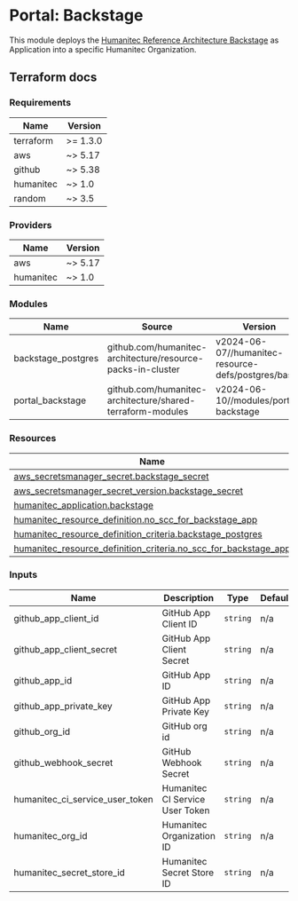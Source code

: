 # Portal: Backstage

This module deploys the [Humanitec Reference Architecture Backstage](https://github.com/humanitec-architecture/backstage) as Application into a specific Humanitec Organization.

## Terraform docs

<!-- BEGIN_TF_DOCS -->
### Requirements

| Name | Version |
|------|---------|
| terraform | >= 1.3.0 |
| aws | ~> 5.17 |
| github | ~> 5.38 |
| humanitec | ~> 1.0 |
| random | ~> 3.5 |

### Providers

| Name | Version |
|------|---------|
| aws | ~> 5.17 |
| humanitec | ~> 1.0 |

### Modules

| Name | Source | Version |
|------|--------|---------|
| backstage\_postgres | github.com/humanitec-architecture/resource-packs-in-cluster | v2024-06-07//humanitec-resource-defs/postgres/basic |
| portal\_backstage | github.com/humanitec-architecture/shared-terraform-modules | v2024-06-10//modules/portal-backstage |

### Resources

| Name | Type |
|------|------|
| [aws_secretsmanager_secret.backstage_secret](https://registry.terraform.io/providers/hashicorp/aws/latest/docs/resources/secretsmanager_secret) | resource |
| [aws_secretsmanager_secret_version.backstage_secret](https://registry.terraform.io/providers/hashicorp/aws/latest/docs/resources/secretsmanager_secret_version) | resource |
| [humanitec_application.backstage](https://registry.terraform.io/providers/humanitec/humanitec/latest/docs/resources/application) | resource |
| [humanitec_resource_definition.no_scc_for_backstage_app](https://registry.terraform.io/providers/humanitec/humanitec/latest/docs/resources/resource_definition) | resource |
| [humanitec_resource_definition_criteria.backstage_postgres](https://registry.terraform.io/providers/humanitec/humanitec/latest/docs/resources/resource_definition_criteria) | resource |
| [humanitec_resource_definition_criteria.no_scc_for_backstage_app](https://registry.terraform.io/providers/humanitec/humanitec/latest/docs/resources/resource_definition_criteria) | resource |

### Inputs

| Name | Description | Type | Default | Required |
|------|-------------|------|---------|:--------:|
| github\_app\_client\_id | GitHub App Client ID | `string` | n/a | yes |
| github\_app\_client\_secret | GitHub App Client Secret | `string` | n/a | yes |
| github\_app\_id | GitHub App ID | `string` | n/a | yes |
| github\_app\_private\_key | GitHub App Private Key | `string` | n/a | yes |
| github\_org\_id | GitHub org id | `string` | n/a | yes |
| github\_webhook\_secret | GitHub Webhook Secret | `string` | n/a | yes |
| humanitec\_ci\_service\_user\_token | Humanitec CI Service User Token | `string` | n/a | yes |
| humanitec\_org\_id | Humanitec Organization ID | `string` | n/a | yes |
| humanitec\_secret\_store\_id | Humanitec Secret Store ID | `string` | n/a | yes |
<!-- END_TF_DOCS -->
